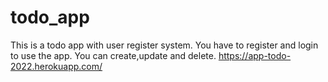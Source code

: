 # todo_app
This is a todo app with user register system. 
You have to register and login to use the app.
You can create,update and delete.
https://app-todo-2022.herokuapp.com/ 
